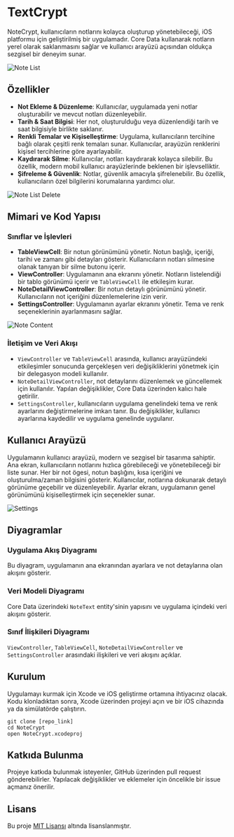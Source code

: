 
# TextCrypt

NoteCrypt, kullanıcıların notlarını kolayca oluşturup yönetebileceği, iOS platformu için geliştirilmiş bir uygulamadır. Core Data kullanarak notların yerel olarak saklanmasını sağlar ve kullanıcı arayüzü açısından oldukça sezgisel bir deneyim sunar.

![Note List](https://i.imgur.com/K2rBqzT.png)


## Özellikler

- **Not Ekleme & Düzenleme**: Kullanıcılar, uygulamada yeni notlar oluşturabilir ve mevcut notları düzenleyebilir.
- **Tarih & Saat Bilgisi**: Her not, oluşturulduğu veya düzenlendiği tarih ve saat bilgisiyle birlikte saklanır.
- **Renkli Temalar ve Kişiselleştirme**: Uygulama, kullanıcıların tercihine bağlı olarak çeşitli renk temaları sunar. Kullanıcılar, arayüzün renklerini kişisel tercihlerine göre ayarlayabilir.
- **Kaydırarak Silme**: Kullanıcılar, notları kaydırarak kolayca silebilir. Bu özellik, modern mobil kullanıcı arayüzlerinde beklenen bir işlevselliktir.
- **Şifreleme & Güvenlik**: Notlar, güvenlik amacıyla şifrelenebilir. Bu özellik, kullanıcıların özel bilgilerini korumalarına yardımcı olur.

![Note List Delete](https://i.imgur.com/fX275Q3.png)

## Mimari ve Kod Yapısı

### Sınıflar ve İşlevleri

- **TableViewCell**: Bir notun görünümünü yönetir. Notun başlığı, içeriği, tarihi ve zamanı gibi detayları gösterir. Kullanıcıların notları silmesine olanak tanıyan bir silme butonu içerir.
- **ViewController**: Uygulamanın ana ekranını yönetir. Notların listelendiği bir tablo görünümü içerir ve `TableViewCell` ile etkileşim kurar.
- **NoteDetailViewController**: Bir notun detaylı görünümünü yönetir. Kullanıcıların not içeriğini düzenlemelerine izin verir.
- **SettingsController**: Uygulamanın ayarlar ekranını yönetir. Tema ve renk seçeneklerinin ayarlanmasını sağlar.

![Note Content](https://i.imgur.com/K2rBqzT.png)

### İletişim ve Veri Akışı

- `ViewController` ve `TableViewCell` arasında, kullanıcı arayüzündeki etkileşimler sonucunda gerçekleşen veri değişikliklerini yönetmek için bir delegasyon modeli kullanılır.
- `NoteDetailViewController`, not detaylarını düzenlemek ve güncellemek için kullanılır. Yapılan değişiklikler, Core Data üzerinden kalıcı hale getirilir.
- `SettingsController`, kullanıcıların uygulama genelindeki tema ve renk ayarlarını değiştirmelerine imkan tanır. Bu değişiklikler, kullanıcı ayarlarına kaydedilir ve uygulama genelinde uygulanır.

## Kullanıcı Arayüzü

Uygulamanın kullanıcı arayüzü, modern ve sezgisel bir tasarıma sahiptir. Ana ekran, kullanıcıların notlarını hızlıca görebileceği ve yönetebileceği bir liste sunar. Her bir not ögesi, notun başlığını, kısa içeriğini ve oluşturulma/zaman bilgisini gösterir. Kullanıcılar, notlarına dokunarak detaylı görünüme geçebilir ve düzenleyebilir. Ayarlar ekranı, uygulamanın genel görünümünü kişiselleştirmek için seçenekler sunar.

![Settings](https://i.imgur.com/4CiL7j4.png)

## Diyagramlar

### Uygulama Akış Diyagramı
Bu diyagram, uygulamanın ana ekranından ayarlara ve not detaylarına olan akışını gösterir.

### Veri Modeli Diyagramı
Core Data üzerindeki `NoteText` entity'sinin yapısını ve uygulama içindeki veri akışını gösterir.

### Sınıf İlişkileri Diyagramı
`ViewController`, `TableViewCell`, `NoteDetailViewController` ve `SettingsController` arasındaki ilişkileri ve veri akışını açıklar.

## Kurulum

Uygulamayı kurmak için Xcode ve iOS geliştirme ortamına ihtiyacınız olacak. Kodu klonladıktan sonra, Xcode üzerinden projeyi açın ve bir iOS cihazında ya da simülatörde çalıştırın.

```
git clone [repo_link]
cd NoteCrypt
open NoteCrypt.xcodeproj
```

## Katkıda Bulunma

Projeye katkıda bulunmak isteyenler, GitHub üzerinden pull request gönderebilirler. Yapılacak değişiklikler ve eklemeler için öncelikle bir issue açmanız önerilir.

## Lisans

Bu proje [MIT Lisansı](LICENSE) altında lisanslanmıştır.
